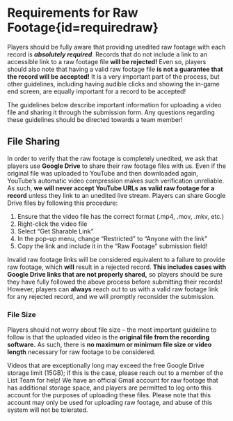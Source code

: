 <div class='panel fade js-scroll-anim' data-anim='fade'>

# Requirements for Raw Footage{id=requiredraw}

Players should be fully aware that providing unedited raw footage with each record is ***absolutely required***. Records that do not include a link to an accessible link to a raw footage file **will be rejected!** Even so, players should also note that having a valid raw footage file **is not a guarantee that the record will be accepted!** It is a very important part of the process, but other guidelines, including having audible clicks and showing the in-game end screen, are equally important for a record to be accepted! 

The guidelines below describe important information for uploading a video file and sharing it through the submission form. Any questions regarding these guidelines should be directed towards a team member!
  
## File Sharing

In order to verify that the raw footage is completely unedited, we ask that players use **Google Drive** to share their raw footage files with us. Even if the original file was uploaded to YouTube and then downloaded again, YouTube’s automatic video compression makes such verification unreliable. As such, **we will never accept YouTube URLs as valid raw footage for a record** unless they link to an unedited live stream. Players can share Google Drive files by following this procedure:

1. Ensure that the video file has the correct format (.mp4, .mov, .mkv, etc.)</br>
2. Right-click the video file</br>
3. Select “Get Sharable Link”</br>
4. In the pop-up menu, change “Restricted” to “Anyone with the link”</br>
5. Copy the link and include it in the “Raw Footage” submission field!</br>

Invalid raw footage links will be considered equivalent to a failure to provide raw footage, which **will** result in a rejected record. **This includes cases with Google Drive links that are not properly shared,** so players should be sure they have fully followed the above process before submitting their records! However, players can **always** reach out to us with a valid raw footage link for any rejected record, and we will promptly reconsider the submission.

### File Size

Players should not worry about file size – the most important guideline to follow is that the uploaded video is the **original file from the recording software.** As such, there is **no maximum or minimum file size or video length** necessary for raw footage to be considered. 

Videos that are exceptionally long may exceed the free Google Drive storage limit (15GB); if this is the case, please reach out to a member of the List Team for help! We have an official Gmail account for raw footage that has additional storage space, and players are permitted to log onto this account for the purposes of uploading these files. Please note that this account may only be used for uploading raw footage, and abuse of this system will not be tolerated.

</div>
